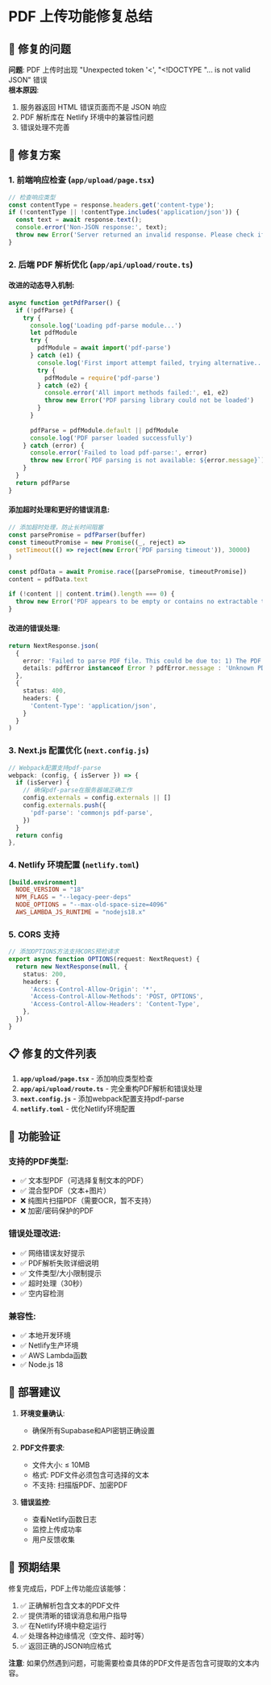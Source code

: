 # PDF 上传功能修复总结

## 🚨 修复的问题

**问题**: PDF 上传时出现 "Unexpected token '<', "<!DOCTYPE "... is not valid JSON" 错误  
**根本原因**: 
1. 服务器返回 HTML 错误页面而不是 JSON 响应
2. PDF 解析库在 Netlify 环境中的兼容性问题
3. 错误处理不完善

## 🔧 修复方案

### 1. 前端响应检查 (`app/upload/page.tsx`)
```typescript
// 检查响应类型
const contentType = response.headers.get('content-type');
if (!contentType || !contentType.includes('application/json')) {
  const text = await response.text();
  console.error('Non-JSON response:', text);
  throw new Error('Server returned an invalid response. Please check if the API is working correctly.');
}
```

### 2. 后端 PDF 解析优化 (`app/api/upload/route.ts`)

#### 改进的动态导入机制:
```typescript
async function getPdfParser() {
  if (!pdfParse) {
    try {
      console.log('Loading pdf-parse module...')
      let pdfModule
      try {
        pdfModule = await import('pdf-parse')
      } catch (e1) {
        console.log('First import attempt failed, trying alternative...')
        try {
          pdfModule = require('pdf-parse')
        } catch (e2) {
          console.error('All import methods failed:', e1, e2)
          throw new Error('PDF parsing library could not be loaded')
        }
      }
      
      pdfParse = pdfModule.default || pdfModule
      console.log('PDF parser loaded successfully')
    } catch (error) {
      console.error('Failed to load pdf-parse:', error)
      throw new Error(`PDF parsing is not available: ${error.message}`)
    }
  }
  return pdfParse
}
```

#### 添加超时处理和更好的错误消息:
```typescript
// 添加超时处理，防止长时间阻塞
const parsePromise = pdfParser(buffer)
const timeoutPromise = new Promise((_, reject) => 
  setTimeout(() => reject(new Error('PDF parsing timeout')), 30000)
)

const pdfData = await Promise.race([parsePromise, timeoutPromise])
content = pdfData.text

if (!content || content.trim().length === 0) {
  throw new Error('PDF appears to be empty or contains no extractable text')
}
```

#### 改进的错误处理:
```typescript
return NextResponse.json(
  { 
    error: 'Failed to parse PDF file. This could be due to: 1) The PDF is password protected, 2) The PDF contains only images/scanned content, 3) The PDF is corrupted. Please ensure your PDF contains selectable text.',
    details: pdfError instanceof Error ? pdfError.message : 'Unknown PDF parsing error'
  },
  { 
    status: 400,
    headers: {
      'Content-Type': 'application/json',
    }
  }
)
```

### 3. Next.js 配置优化 (`next.config.js`)
```javascript
// Webpack配置支持pdf-parse
webpack: (config, { isServer }) => {
  if (isServer) {
    // 确保pdf-parse在服务器端正确工作
    config.externals = config.externals || []
    config.externals.push({
      'pdf-parse': 'commonjs pdf-parse',
    })
  }
  return config
},
```

### 4. Netlify 环境配置 (`netlify.toml`)
```toml
[build.environment]
  NODE_VERSION = "18"
  NPM_FLAGS = "--legacy-peer-deps"
  NODE_OPTIONS = "--max-old-space-size=4096"
  AWS_LAMBDA_JS_RUNTIME = "nodejs18.x"
```

### 5. CORS 支持
```typescript
// 添加OPTIONS方法支持CORS预检请求
export async function OPTIONS(request: NextRequest) {
  return new NextResponse(null, {
    status: 200,
    headers: {
      'Access-Control-Allow-Origin': '*',
      'Access-Control-Allow-Methods': 'POST, OPTIONS',
      'Access-Control-Allow-Headers': 'Content-Type',
    },
  })
}
```

## 📋 修复的文件列表

1. **`app/upload/page.tsx`** - 添加响应类型检查
2. **`app/api/upload/route.ts`** - 完全重构PDF解析和错误处理
3. **`next.config.js`** - 添加webpack配置支持pdf-parse
4. **`netlify.toml`** - 优化Netlify环境配置

## 🎯 功能验证

### 支持的PDF类型:
- ✅ 文本型PDF（可选择复制文本的PDF）
- ✅ 混合型PDF（文本+图片）
- ❌ 纯图片扫描PDF（需要OCR，暂不支持）
- ❌ 加密/密码保护的PDF

### 错误处理改进:
- ✅ 网络错误友好提示
- ✅ PDF解析失败详细说明
- ✅ 文件类型/大小限制提示
- ✅ 超时处理（30秒）
- ✅ 空内容检测

### 兼容性:
- ✅ 本地开发环境
- ✅ Netlify生产环境
- ✅ AWS Lambda函数
- ✅ Node.js 18

## 🚀 部署建议

1. **环境变量确认**:
   - 确保所有Supabase和API密钥正确设置
   
2. **PDF文件要求**:
   - 文件大小: ≤ 10MB
   - 格式: PDF文件必须包含可选择的文本
   - 不支持: 扫描版PDF、加密PDF

3. **错误监控**:
   - 查看Netlify函数日志
   - 监控上传成功率
   - 用户反馈收集

## 🎉 预期结果

修复完成后，PDF上传功能应该能够：
1. ✅ 正确解析包含文本的PDF文件
2. ✅ 提供清晰的错误消息和用户指导
3. ✅ 在Netlify环境中稳定运行
4. ✅ 处理各种边缘情况（空文件、超时等）
5. ✅ 返回正确的JSON响应格式

**注意**: 如果仍然遇到问题，可能需要检查具体的PDF文件是否包含可提取的文本内容。